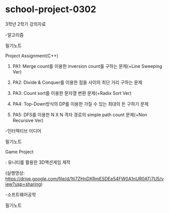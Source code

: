 # school-project-0302

3학년 2학기 강의자료


-알고리즘

  필기노트
  
  Project Assignment(C++)
  
  1. PA1: Merge count를 이용한 inversion count를 구하는 문제(+Line Sweeping Ver)
  
  2. PA2: Divide & Conquer를 이용한 점들 사이의 최단 거리 구하는 문제 
  
  3. PA3: Count sort를 이용한 문자열 변환 문제(+Radix Sort Ver)
  
  4. PA4: Top-Down방식의 DP를 이용한 가질 수 있는 최대의 돈 구하기 문제 
  
  5. PA5: DFS를 이용한 N X N 격자 경로의 simple path count 문제(+Non Recursive Ver) 
    

-인터렉티브 미디어

  필기노트
  
  Game Project
  
  : 유니티를 활용한 3D액션게임 제작
  
  (실행영상: https://drive.google.com/file/d/1tj7ZHnDXRmESDEe54FW0A1nUR0ATj7U5/view?usp=sharing)


-소프트웨어공학

  필기노트

